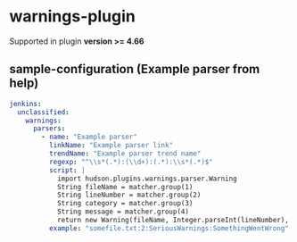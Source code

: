 # warnings-plugin

Supported in plugin **version >= 4.66**

## sample-configuration (Example parser from help)

```yaml
jenkins:
  unclassified:
    warnings:
      parsers:
        - name: "Example parser"
          linkName: "Example parser link"
          trendName: "Example parser trend name"
          regexp: "^\\s*(.*):(\\d+):(.*):\\s*(.*)$"
          script: |
            import hudson.plugins.warnings.parser.Warning
            String fileName = matcher.group(1)
            String lineNumber = matcher.group(2)
            String category = matcher.group(3)
            String message = matcher.group(4)
            return new Warning(fileName, Integer.parseInt(lineNumber), "Dynamic Parser", category, message);
          example: "somefile.txt:2:SeriousWarnings:SomethingWentWrong"
```



